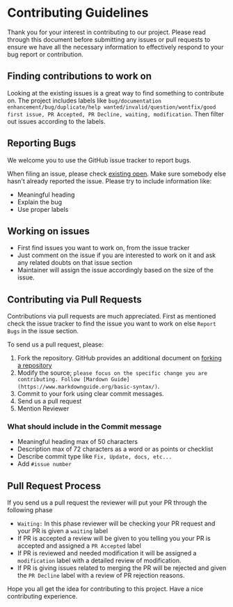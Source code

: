 # Contributing Guidelines

Thank you for your interest in contributing to our project. Please read through this document before submitting any issues or pull requests to ensure we have all the necessary information to effectively respond to your bug report or contribution.

## Finding contributions to work on

Looking at the existing issues is a great way to find something to contribute on. The project includes labels like `bug/documentation enhancement/bug/duplicate/help wanted/invalid/question/wontfix/good first issue, PR Accepted, PR Decline, waiting, modification`. Then filter out issues according to the labels.

## Reporting Bugs

We welcome you to use the GitHub issue tracker to report bugs.

When filing an issue, please check [existing open](https://github.com/kodeflap/Eshopie/issues). Make sure somebody else hasn't already 
reported the issue. Please try to include information like:

* Meaningful heading
* Explain the bug
* Use proper labels

## Working on issues

* First find issues you want to work on, from the issue tracker 
* Just comment on the issue if you are interested to work on it and ask any related doubts on that issue section
* Maintainer will assign the issue accordingly based on the size of the issue.

## Contributing via Pull Requests

Contributions via pull requests are much appreciated. First as mentioned check the issue tracker to find the issue you want to work on else `Report Bugs` in the issue section.

To send us a pull request, please:

1. Fork the repository. GitHub provides an additional document on [forking a repository](https://help.github.com/articles/fork-a-repo/)
2. Modify the source; `please focus on the specific change you are contributing. Follow [Mardown Guide](https://www.markdownguide.org/basic-syntax/)`.
4. Commit to your fork using clear commit messages.
5. Send us a pull request
6. Mention Reviewer

### What should include in the Commit message

* Meaningful heading max of 50 characters
* Description max of 72 characters as a word or as points or checklist
* Describe commit type like `Fix, Update, docs, etc...`
* Add `#issue number`

## Pull Request Process

If you send us a pull request the reviewer will put your PR through the following phase

* `Waiting:` In this phase reviewer will be checking your PR request and your PR is given a `waiting` label
* If PR is accepted a review will be given to you telling you your PR is accepted and assigned a `PR Accepted` label
* If PR is reviewed and needed modification it will be assigned a `modification` label with a detailed review of modification.
* If PR is giving issues related to merging the PR will be rejected and given the `PR Decline` label with a review of PR rejection reasons.

Hope you all get the idea for contributing to this project. Have a nice contributing experience.
